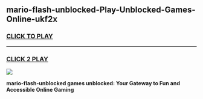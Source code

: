 
## mario-flash-unblocked-Play-Unblocked-Games-Online-ukf2x
<h3>
<a href="https://premium76.site?title=mario-flash-unblocked&ref=25A">CLICK TO PLAY</a></h3>
<hr>

<h3>
<a href="https://premium76.site?title=mario-flash-unblocked&ref=25A">CLICK 2 PLAY</a>
  
</h3>

<a href="https://premium76.site?title=mario-flash-unblocked&ref=25A"><img src="https://clearcache.store/games.png"></a>


**mario-flash-unblocked games unblocked: Your Gateway to Fun and Accessible Online Gaming**
